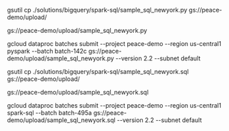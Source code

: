gsutil cp ./solutions/bigquery/spark-sql/sample_sql_newyork.py gs://peace-demo/upload/

gs://peace-demo/upload/sample_sql_newyork.py

gcloud dataproc batches submit --project peace-demo --region us-central1 pyspark --batch batch-142c gs://peace-demo/upload/sample_sql_newyork.py --version 2.2 --subnet default


gsutil cp ./solutions/bigquery/spark-sql/sample_sql_newyork.sql gs://peace-demo/upload/

gs://peace-demo/upload/sample_sql_newyork.sql

gcloud dataproc batches submit --project peace-demo --region us-central1 spark-sql --batch batch-495a gs://peace-demo/upload/sample_sql_newyork.sql --version 2.2 --subnet default